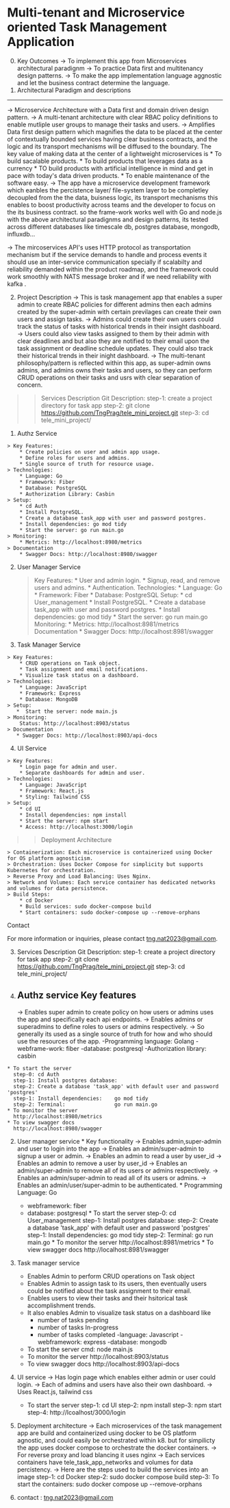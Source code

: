 Multi-tenant and Microservice oriented Task Management Application
==================================================================
0. Key Outcomes
   -> To implement this app from Microservices architectural paradignm
   -> To practice Data first and multitenancy design patterns.
   -> To make the app implementation language aggnostic and let the business contract determine the language. 
1. Architectural Paradigm and descriptions
------------------------------------------
-> Microservice Architecture with a Data first and domain driven design pattern.
-> A multi-tenant architecture with clear RBAC policy definitions to enable mutliple user groups to manage their tasks and users.
-> Amplifies Data first design pattern which magnifies the data to be placed at the center of contextually bounded services having clear business contracts, and the logic and its transport mechanisms will be diffused to the boundary. The key value of making data at the center of a lightweight microservices is 
      * To build sacalable products.
      * To build products that leverages data as a currency
      * TO build products with artificial intelligence in mind and get in pace with today's 
        data driven products.
      * To enable maintenance of the software easy.
-> The app have a microservice development framework which eanbles the percistence layer/ file-system layer to be completley decoupled from the the data, buisness logic, its transport mechanisms this enables to boost productivity across teams and  the developer to focus on the its business contract. so the frame-work works well with Go and node.js with the above architectural paradignms and design patterns, its tested across different databases like timescale db, postgres database, mongodb, influxdb...

-> The mircoservices API's uses HTTP protocol as transportation mechanism but if the service demands to handle and process events it should use an inter-service communication specially if scalabilty and reliability demanded within the product roadmap, and the framework could work smoothly with NATS message broker and if we need reliability with kafka .

2. Project Description
 -> This is task management app that enables a super admin to create RBAC policies for different admins then each admins created by the super-admin with certain previlages can create their own users and assign tasks.
 -> Admins could create their own users could track the status of tasks with historical trends in their insight dashboard.
 -> Users could also view tasks assigned to them by their admin with clear deadlines and but also they are notified to their email upon the task assignment or deadline schedule updates. They could also track their historical trends in their inight dashboard.
 -> The multi-tenant philosophy/pattern is reflected within this app, as super-admin owns admins, and admins owns their tasks and users, so they can perform CRUD operations on their tasks and usrs with clear separation of concern.


>> Services Description
  Git Description:
  step-1: create a project directory for task app
  step-2: git clone https://github.com/TngPrag/tele_mini_project.git
  step-3: cd tele_mini_project/
  1. Authz Service

    > Key Features:
        * Create policies on user and admin app usage.
        * Define roles for users and admins.
        * Single source of truth for resource usage.
    > Technologies:
        * Language: Go
        * Framework: Fiber
        * Database: PostgreSQL
        * Authorization Library: Casbin
    > Setup:
        * cd Auth
        * Install PostgreSQL.
        * Create a database task_app with user and password postgres.
        * Install dependencies: go mod tidy
        * Start the server: go run main.go
    > Monitoring:
        * Metrics: http://localhost:8980/metrics
    > Documentation
        * Swagger Docs: http://localhost:8980/swagger

2. User Manager Service

    > Key Features:
        * User and admin login.
        * Signup, read, and remove users and admins.
        * Authentication.
    > Technologies:
        * Language: Go
        * Framework: Fiber
        * Database: PostgreSQL
    > Setup:
        * cd User_management
        * Install PostgreSQL.
        * Create a database task_app with user and password postgres.
        * Install dependencies: go mod tidy
        * Start the server: go run main.go
    > Monitoring:
        * Metrics: http://localhost:8981/metrics
    > Documentation
        * Swagger Docs: http://localhost:8981/swagger

  3. Task Manager Service

    > Key Features:
        * CRUD operations on Task object.
        * Task assignment and email notifications.
        * Visualize task status on a dashboard.
    > Technologies:
        * Language: JavaScript
        * Framework: Express
        * Database: MongoDB
    > Setup:
       *  Start the server: node main.js
    > Monitoring:
        Status: http://localhost:8903/status
    > Documentation
       * Swagger Docs: http://localhost:8903/api-docs

  4. UI Service

    > Key Features:
        * Login page for admin and user.
        * Separate dashboards for admin and user.
    > Technologies:
        * Language: JavaScript
        * Framework: React.js
        * Styling: Tailwind CSS
    > Setup:
        * cd UI
        * Install dependencies: npm install
        * Start the server: npm start
        * Access: http://localhost:3000/login

>> Deployment Architecture

    > Containerization: Each microservice is containerized using Docker for OS platform agnosticism.
    > Orchestration: Uses Docker Compose for simplicity but supports Kubernetes for orchestration.
    > Reverse Proxy and Load Balancing: Uses Nginx.
    > Network and Volumes: Each service container has dedicated networks and volumes for data persistence.
    > Build Steps:
        * cd Docker
        * Build services: sudo docker-compose build
        * Start containers: sudo docker-compose up --remove-orphans

Contact

For more information or inquiries, please contact tng.nat2023@gmail.com.




3. Services Description
  Git Description:
  step-1: create a project directory for task app
  step-2: git clone https://github.com/TngPrag/tele_mini_project.git
  step-3: cd tele_mini_project/
  1. Authz service
    Key features
     -------------
      -> Enables super admin to create policy on how users or admins uses the app and specifically each api endpoints.
      -> Enables admins or superadmins to define roles to users or admins respectively.
      -> So generally its used as a single source of truth for how and who should use the resources of the app.
    -Programming language: Golang
    -webframe-work: fiber
    -database: postgresql
    -Authorization library: casbin

    * To start the server
      step-0: cd Auth
      step-1: Install postgres database: 
      step-2: Create a database 'task_app' with default user and password 'postgres'
      step-1: Install dependencies:    go mod tidy
      step-2: Terminal:                go run main.go
    * To monitor the server
      http://localhost:8980/metrics
    * To view swagger docs
      http://localhost:8980/swagger

  2. User manager service
    * Key functionality
      -> Enables admin,super-admin and user to login into the app
      -> Enables an admin/super-admin to signup a user or admin.
      -> Enables an admin to read a user by user_id
      -> Enables an admin to remove a user by user_id
      -> Enables an admin/super-admin to remove all of its users or admins respectively.
      -> Enables an admin/super-admin to read all of its users or admins. 
      -> Enables an admin/user/super-admin to be authenticated.
    * Programming Language: Go
       - webframework: fiber
       - database: postgresql
    * To start the server
      step-0: cd User_management
      step-1: Install postgres database: 
      step-2: Create a database 'task_app' with default user and password 'postgres'
      step-1: Install dependencies:    go mod tidy
      step-2: Terminal:                go run main.go
    * To monitor the server
      http://localhost:8981/metrics
    * To view swagger docs
      http://localhost:8981/swagger

  3. Task manager service
      * Enables Admin to perform CRUD operations on Task object
      * Enables Admin to assign task to its users, then eventually users could be notified about the task assignment to their email.
      * Enables users to view their tasks and their hsitorical task accomplishment trends.
      * It also enables Admin to visualize task status on a dashboard like
        - number of tasks pending
        - number of tasks In-progress
        - number of tasks completed
      -language: Javascript
      -webframework: express
      -database: mongodb
      * To start the server
        cmd: node main.js
      * To monitor the server
          http://localhost:8903/status
      * To view swagger docs
          http://localhost:8903/api-docs
  4. UI service
       -> Has login page which enables either admin or user could login.
       -> Each of admins and users have also their own dashboard.
       -> Uses React.js, tailwind css
       * To start the server 
            step-1: cd UI
            step-2: npm install 
            step-3: npm start
            step-4: http://lcoalhost/3000/login
       
4. Deployment architecture
   -> Each microservices of the task management app are build and containerized using docker to be OS platform agnostic, and could easily be orchestrated within k8. but for simpilicty the app uses docker compose to orchestrate the docker containers.
   -> For reverse proxy and load blancing it uses nginx 
   -> Each services containers  have tele_task_app_networks and volumes for data percistency.
   -> Here are the steps used to build the services into an image
   step-1: cd Docker
   step-2: sudo docker compose build 
   step-3: To start the containers: sudo docker compose up --remove-orphans

5. contact : tng.nat2023@gmail.com




